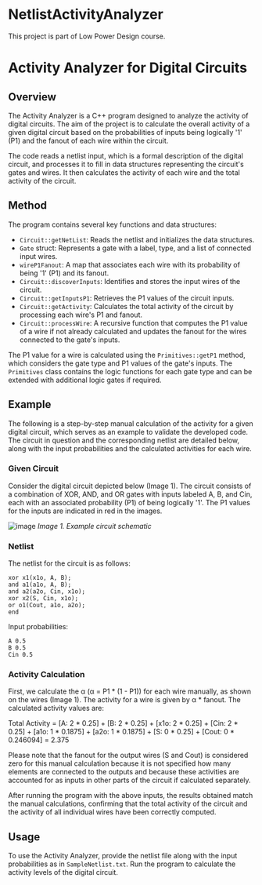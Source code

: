 # NetlistActivityAnalyzer
This project is part of Low Power Design course.

# Activity Analyzer for Digital Circuits

## Overview

The Activity Analyzer is a C++ program designed to analyze the activity of digital circuits. The aim of the project is to calculate the overall activity of a given digital circuit based on the probabilities of inputs being logically '1' (P1) and the fanout of each wire within the circuit.

The code reads a netlist input, which is a formal description of the digital circuit, and processes it to fill in data structures representing the circuit's gates and wires. It then calculates the activity of each wire and the total activity of the circuit.

## Method

The program contains several key functions and data structures:

- `Circuit::getNetList`: Reads the netlist and initializes the data structures.
- `Gate` struct: Represents a gate with a label, type, and a list of connected input wires.
- `wireP1Fanout`: A map that associates each wire with its probability of being '1' (P1) and its fanout.
- `Circuit::discoverInputs`: Identifies and stores the input wires of the circuit.
- `Circuit::getInputsP1`: Retrieves the P1 values of the circuit inputs.
- `Circuit::getActivity`: Calculates the total activity of the circuit by processing each wire's P1 and fanout.
- `Circuit::processWire`: A recursive function that computes the P1 value of a wire if not already calculated and updates the fanout for the wires connected to the gate's inputs.

The P1 value for a wire is calculated using the `Primitives::getP1` method, which considers the gate type and P1 values of the gate's inputs. The `Primitives` class contains the logic functions for each gate type and can be extended with additional logic gates if required.

## Example

The following is a step-by-step manual calculation of the activity for a given digital circuit, which serves as an example to validate the developed code. The circuit in question and the corresponding netlist are detailed below, along with the input probabilities and the calculated activities for each wire.

### Given Circuit

Consider the digital circuit depicted below (Image 1). The circuit consists of a combination of XOR, AND, and OR gates with inputs labeled A, B, and Cin, each with an associated probability (P1) of being logically '1'. The P1 values for the inputs are indicated in red in the images.

![image](https://github.com/SamanMohseni/NetlistActivityAnalyzer/assets/51726090/78d9aba8-449f-4a53-b909-89955974c276)
*Image 1. Example circuit schematic*

### Netlist

The netlist for the circuit is as follows:

```
xor x1(x1o, A, B);
and a1(a1o, A, B);
and a2(a2o, Cin, x1o);
xor x2(S, Cin, x1o);
or o1(Cout, a1o, a2o);
end
```

Input probabilities:

```
A 0.5
B 0.5
Cin 0.5
```

### Activity Calculation

First, we calculate the α (α = P1 * (1 - P1)) for each wire manually, as shown on the wires (Image 1). The activity for a wire is given by α * fanout. The calculated activity values are:

Total Activity = [A: 2 * 0.25] + [B: 2 * 0.25] + [x1o: 2 * 0.25] + [Cin: 2 * 0.25] + [a1o: 1 * 0.1875] + 
[a2o: 1 * 0.1875] + [S: 0 * 0.25] + [Cout: 0 * 0.246094] = 2.375


Please note that the fanout for the output wires (S and Cout) is considered zero for this manual calculation because it is not specified how many elements are connected to the outputs and because these activities are accounted for as inputs in other parts of the circuit if calculated separately.

After running the program with the above inputs, the results obtained match the manual calculations, confirming that the total activity of the circuit and the activity of all individual wires have been correctly computed.

## Usage

To use the Activity Analyzer, provide the netlist file along with the input probabilities as in `SampleNetlist.txt`. Run the program to calculate the activity levels of the digital circuit.
